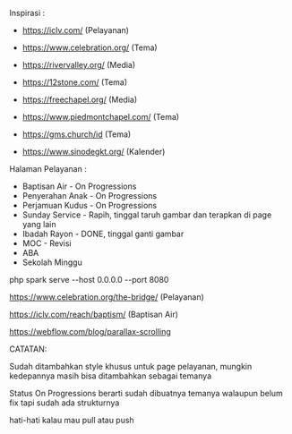 Inspirasi :

- https://iclv.com/ (Pelayanan)

- https://www.celebration.org/ (Tema)

- https://rivervalley.org/ (Media)

- https://12stone.com/ (Tema)

- https://freechapel.org/ (Media)

- https://www.piedmontchapel.com/ (Tema)

- https://gms.church/id (Tema)

- https://www.sinodegkt.org/ (Kalender)

Halaman Pelayanan :

- Baptisan Air - On Progressions
- Penyerahan Anak - On Progressions
- Perjamuan Kudus - On Progressions
- Sunday Service - Rapih, tinggal taruh gambar dan terapkan di page yang lain
- Ibadah Rayon - DONE, tinggal ganti gambar
- MOC - Revisi
- ABA
- Sekolah Minggu

php spark serve --host 0.0.0.0 --port 8080

https://www.celebration.org/the-bridge/ (Pelayanan)

https://iclv.com/reach/baptism/ (Baptisan Air)

https://webflow.com/blog/parallax-scrolling

CATATAN:

Sudah ditambahkan style khusus untuk page pelayanan, mungkin kedepannya masih bisa ditambahkan sebagai temanya

Status On Progressions berarti sudah dibuatnya temanya walaupun belum fix tapi sudah ada strukturnya

hati-hati kalau mau pull atau push
